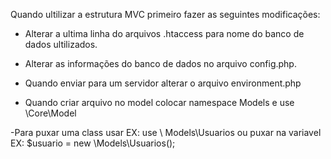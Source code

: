 Quando ultilizar a estrutura MVC primeiro fazer as seguintes modificações:

- Alterar a ultima linha do arquivos .htaccess para nome do banco de dados ultilizados.

- Alterar as informações do banco de dados no arquivo config.php.

- Quando enviar para um servidor alterar o arquivo environment.php

- Quando criar arquivo no model colocar namespace Models e use \Core\Model

-Para puxar uma class usar EX: use \ Models\Usuarios ou puxar na variavel EX: $usuario = new \Models\Usuarios();